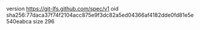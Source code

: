 version https://git-lfs.github.com/spec/v1
oid sha256:77daca37f74f2104acc875e9f3dc82a5ed04366af4182dde0fd81e5e540eabca
size 296
